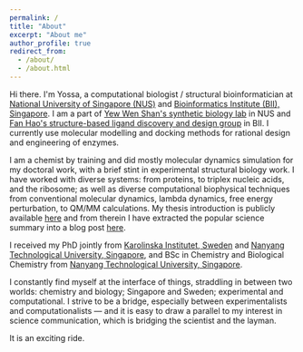 ```yaml
---
permalink: /
title: "About"
excerpt: "About me"
author_profile: true
redirect_from: 
  - /about/
  - /about.html
---
```


Hi there. I'm Yossa, a computational biologist / structural bioinformatician at [National University of Singapore (NUS)](nus.edu.sg) and [Bioinformatics Institute (BII), Singapore](http://bii.a-star.edu.sg/). I am a part of [Yew Wen Shan's synthetic biology lab](https://bch.nus.edu.sg/pi/bchyws/) in NUS and [Fan Hao's structure-based ligand discovery and design group](http://www.bii.a-star.edu.sg/research/bmad/sldd.php) in BII. I currently use molecular modelling and docking methods for rational design and engineering of enzymes.

I am a chemist by training and did mostly molecular dynamics simulation for my doctoral work, with a brief stint in experimental structural biology work. I have worked with diverse systems: from proteins, to triplex nucleic acids, and the ribosome; as well as diverse computational biophysical techniques from conventional molecular dynamics, lambda dynamics, free energy perturbation, to QM/MM calculations. My thesis introduction is publicly available [here](https://openarchive.ki.se/xmlui/handle/10616/46043) and from therein I have extracted the popular science summary into a blog post [here](https://researcherblogski.wordpress.com/2017/12/08/8-postdoctoral/).

I received my PhD jointly from [Karolinska Institutet, Sweden](ki.se) and [Nanyang Technological University, Singapore](ntu.edu.sg), and BSc in Chemistry and Biological Chemistry from [Nanyang Technological University, Singapore](ntu.edu.sg).

I constantly find myself at the interface of things, straddling in between two worlds: chemistry and biology; Singapore and Sweden; experimental and computational. I strive to be a bridge, especially between experimentalists and computationalists — and it is easy to draw a parallel to my interest in science communication, which is bridging the scientist and the layman.

It is an exciting ride.
